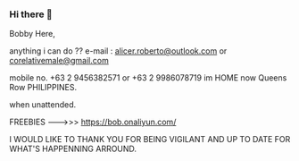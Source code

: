 ### Hi there 👋

<!--
**InternationalEngineer/InternationalEngineer** is a ✨ _special_ ✨ repository because its `README.md` (this file) appears on your GitHub profile.

Here are some ideas to get you started:

- 🔭 I’m currently working on ...
- 🌱 I’m currently learning ...
- 👯 I’m looking to collaborate on ...
- 🤔 I’m looking for help with ...
- 💬 Ask me about ...
- 📫 How to reach me: ...
- 😄 Pronouns: ...
- ⚡ Fun fact: ...
-->
Bobby Here,

anything i can do ??  e-mail :  alicer.roberto@outlook.com or corelativemale@gmail.com

mobile no. +63 2 9456382571  or +63 2 9986078719     im HOME now Queens Row PHILIPPINES.

when unattended.

FREEBIES --->>>  https://bob.onaliyun.com/

I WOULD LIKE TO THANK YOU FOR BEING VIGILANT AND UP TO DATE FOR WHAT'S HAPPENNING ARROUND.

